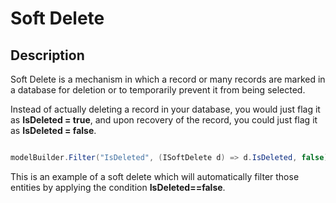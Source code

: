 # Soft Delete

## Description

Soft Delete is a mechanism in which a record or many records are marked in a database for deletion or to temporarily prevent it from being selected.

Instead of actually deleting a record in your database, you would just flag it as **IsDeleted = true**, and upon recovery of the record, you could just flag it as **IsDeleted = false**.


```csharp

modelBuilder.Filter("IsDeleted", (ISoftDelete d) => d.IsDeleted, false);

```

This is an example of a soft delete which will automatically filter those entities by applying the condition **IsDeleted==false**.
